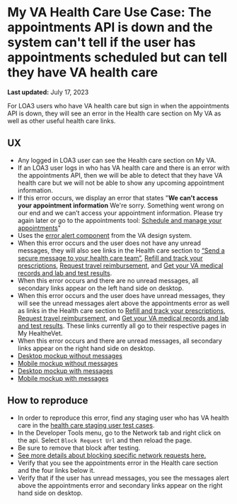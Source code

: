 # My VA Health Care Use Case: The appointments API is down and the system can't tell if the user has appointments scheduled but can tell they have VA health care

**Last updated:** July 17, 2023

For LOA3 users who have VA health care but sign in when the appointments API is down, they will see an error in the Health care section on My VA as well as other useful health care links.

## UX
- Any logged in LOA3 user can see the Health care section on My VA.
- If an LOA3 user logs in who has VA health care and there is an error with the appointments API, then we will be able to detect that they have VA health care but we will not be able to show any upcoming appointment information.
- If this error occurs, we display an error that states "**We can't access your appointment information** We're sorry. Something went wrong on our end and we can’t access your appointment information. Please try again later or go to the appointments tool: [Schedule and manage your appointments](https://va.gov/health-care/schedule-view-va-appointments/appointments)"
- Uses the [error alert component](https://design.va.gov/storybook/?path=/docs/components-va-alert--error) from the VA design system.
- When this error occurs and the user does not have any unread messages, they will also see links in the Health care section to [“Send a secure message to your health care team”](https://eauth.va.gov/mhv-portal-web/web/myhealthevet/secure-messaging), [Refill and track your prescriptions](https://eauth.va.gov/mhv-portal-web/web/myhealthevet/refill-prescriptions), [Request travel reimbursement](https://va.gov/health-care/get-reimbursed-for-travel-pay/), and [Get your VA medical records and lab and test results](https://eauth.va.gov/mhv-portal-web/web/myhealthevet/download-my-data).
- When this error occurs and there are no unread messages, all secondary links appear on the left hand side on desktop.
- When this error occurs and the user does have unread messages, they will see the unread messages alert above the appointments error as well as links in the Health care section to [Refill and track your prescriptions](https://eauth.va.gov/mhv-portal-web/web/myhealthevet/refill-prescriptions), [Request travel reimbursement](https://va.gov/health-care/get-reimbursed-for-travel-pay/), and [Get your VA medical records and lab and test results](https://eauth.va.gov/mhv-portal-web/web/myhealthevet/download-my-data). These links currently all go to their respective pages in My HealtheVet.
- When this error occurs and there are unread messages, all secondary links appear on the right hand side on desktop.
- [Desktop mockup without messages](https://www.sketch.com/s/9b0e6efc-423a-4354-9db3-ab2083d566c9/a/uuid/36FD1008-AA20-4E81-BCAF-FFBAE0F4070F)
- [Mobile mockup without messages](https://www.sketch.com/s/9b0e6efc-423a-4354-9db3-ab2083d566c9/a/R1Yjlkj)
- [Desktop mockup with messages](https://www.sketch.com/s/9b0e6efc-423a-4354-9db3-ab2083d566c9/a/uuid/C19F6AA0-62CE-4F92-89BD-65680DE67F60)
- [Mobile mockup with messages](https://www.sketch.com/s/9b0e6efc-423a-4354-9db3-ab2083d566c9/a/uuid/0C2845E1-A9E9-412C-B653-11B292A822A0)

## How to reproduce
- In order to reproduce this error, find any staging user who has VA health care in the [health care staging user test cases](https://github.com/department-of-veterans-affairs/va.gov-team-sensitive/blob/master/Administrative/vagov-users/staging-test-accounts-myvaaudit.md#health-care-section).
- In the Developer Tools menu, go to the Network tab and right click on the api. Select `Block Request Url` and then reload the page.
- Be sure to remove that block after testing.
- [See more details about blocking specific network requests here.](https://github.com/department-of-veterans-affairs/va.gov-team-sensitive/blob/master/products/identity-personalization/profile/profile_errors.md#appendix-blocking-specific-network-requests)
- Verify that you see the appointments error in the Health care section and the four links below it.
- Verify that if the user has unread messages, you see the messages alert above the appointments error and secondary links appear on the right hand side on desktop.
